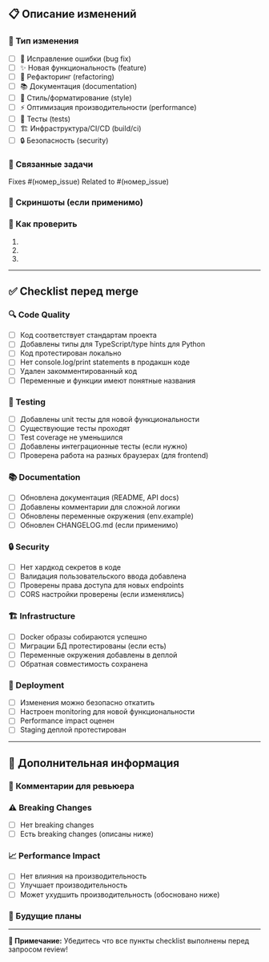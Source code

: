 ## 📋 Описание изменений

<!-- Кратко опишите что изменилось и зачем это нужно -->

### 🎯 Тип изменения
<!-- Отметьте подходящий тип -->
- [ ] 🐛 Исправление ошибки (bug fix)
- [ ] ✨ Новая функциональность (feature)
- [ ] 🔧 Рефакторинг (refactoring)
- [ ] 📚 Документация (documentation)
- [ ] 🎨 Стиль/форматирование (style)
- [ ] ⚡ Оптимизация производительности (performance)
- [ ] 🧪 Тесты (tests)
- [ ] 🏗️ Инфраструктура/CI/CD (build/ci)
- [ ] 🔒 Безопасность (security)

### 🔗 Связанные задачи
<!-- Ссылки на issue или задачи -->
Fixes #(номер_issue)
Related to #(номер_issue)

### 📸 Скриншоты (если применимо)
<!-- Добавьте скриншоты для UI изменений -->

### 🧪 Как проверить
<!-- Пошаговая инструкция для тестирования изменений -->
1. 
2. 
3. 

---

## ✅ Checklist перед merge

### 🔍 Code Quality
- [ ] Код соответствует стандартам проекта
- [ ] Добавлены типы для TypeScript/type hints для Python
- [ ] Код протестирован локально
- [ ] Нет console.log/print statements в продакшн коде
- [ ] Удален закомментированный код
- [ ] Переменные и функции имеют понятные названия

### 🧪 Testing
- [ ] Добавлены unit тесты для новой функциональности
- [ ] Существующие тесты проходят
- [ ] Test coverage не уменьшился
- [ ] Добавлены интеграционные тесты (если нужно)
- [ ] Проверена работа на разных браузерах (для frontend)

### 📚 Documentation
- [ ] Обновлена документация (README, API docs)
- [ ] Добавлены комментарии для сложной логики
- [ ] Обновлены переменные окружения (env.example)
- [ ] Обновлен CHANGELOG.md (если применимо)

### 🔒 Security
- [ ] Нет хардкод секретов в коде
- [ ] Валидация пользовательского ввода добавлена
- [ ] Проверены права доступа для новых endpoints
- [ ] CORS настройки проверены (если изменялись)

### 🏗️ Infrastructure
- [ ] Docker образы собираются успешно
- [ ] Миграции БД протестированы (если есть)
- [ ] Переменные окружения добавлены в деплой
- [ ] Обратная совместимость сохранена

### 🚀 Deployment
- [ ] Изменения можно безопасно откатить
- [ ] Настроен monitoring для новой функциональности
- [ ] Performance impact оценен
- [ ] Staging деплой протестирован

---

## 🎯 Дополнительная информация

### 💭 Комментарии для ревьюера
<!-- Укажите на что обратить особое внимание -->

### ⚠️ Breaking Changes
<!-- Есть ли изменения ломающие обратную совместимость -->
- [ ] Нет breaking changes
- [ ] Есть breaking changes (описаны ниже)

### 📈 Performance Impact
<!-- Влияние на производительность -->
- [ ] Нет влияния на производительность
- [ ] Улучшает производительность
- [ ] Может ухудшить производительность (обосновано ниже)

### 🔮 Будущие планы
<!-- Планируемые улучшения или техдолг -->

---

**📝 Примечание:** Убедитесь что все пункты checklist выполнены перед запросом review! 
